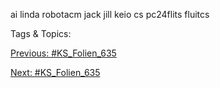 ai linda
robotacm
jack jill keio
cs
pc24flits fluitcs

   Tags & Topics:
   

[Previous: #KS_Folien_635](KS_Folien_635.md)

[Next: #KS_Folien_635](KS_Folien_635.md)